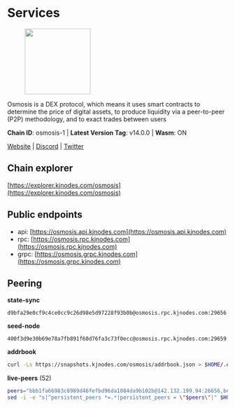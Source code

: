 # Services

<figure><img src="https://raw.githubusercontent.com/kj89/testnet_manuals/main/pingpub/logos/osmosis.png" width="150" alt=""><figcaption></figcaption></figure>

Osmosis is a DEX protocol, which means it uses smart contracts  to determine the price of digital assets, to produce liquidity  via a peer-to-peer (P2P) methodology, and to exact trades between users

**Chain ID**: osmosis-1 | **Latest Version Tag**: v14.0.0 | **Wasm**: ON

[Website](https://osmosis.zone) | [Discord](https://discord.gg/osmosis) | [Twitter](https://twitter.com/osmosiszone)


## Chain explorer
[https://explorer.kjnodes.com/osmosis](https://explorer.kjnodes.com/osmosis)

## Public endpoints

* api: [https://osmosis.api.kjnodes.com](https://osmosis.api.kjnodes.com)
* rpc: [https://osmosis.rpc.kjnodes.com](https://osmosis.rpc.kjnodes.com)
* grpc: [https://osmosis.grpc.kjnodes.com](https://osmosis.grpc.kjnodes.com)

## Peering

**state-sync**

```text
d9bfa29e0cf9c4ce0cc9c26d98e5d97228f93b0b@osmosis.rpc.kjnodes.com:29656
```

**seed-node**

```text
400f3d9e30b69e78a7fb891f60d76fa3c73f0ecc@osmosis.rpc.kjnodes.com:29659
```

**addrbook**
```bash
curl -Ls https://snapshots.kjnodes.com/osmosis/addrbook.json > $HOME/.osmosisd/config/addrbook.json
```

**live-peers** (52)
```bash
peers="bbb1fa66983c8989d46fefbd96da1084da9b102b@142.132.199.94:26656,be930386104083882c7e491d60584e15c101c1da@178.128.156.131:26656,7de231d5c75feb810a9196fa2a3e83e0576c88a9@212.95.53.152:26656,a6283307952423c1751431c220d11ed36b61ed84@143.110.237.113:26656,42f42a4b3527b927d5002d45abd37f66ecdd4861@51.178.74.75:16656,7c28e9f02c998d84a4f617c3852b7794dc2883fd@88.99.253.55:26656,20913e92e8b9ea2d80ad34edd9b52e97886cf616@54.37.30.181:26656,e0fbdbdce6ec8797412751edd00fbaf114c42fad@34.220.226.204:26656,30e9432879d5b0976b88e52120dc12338e40fc33@65.108.108.176:26656,31d2c86f7957e2db91297e54c3b0456ea06c2250@173.67.177.115:26656,c7fb97358712f447ca0689e814fe8c965a71b314@65.21.133.114:26656,d87b23a8f9134744f2370b069531fcf62e7721c9@65.109.30.119:26656,f4b811759e55f665180545ad5e1b42573f660861@135.181.181.251:26656,82e224c9640048a6513c589e904c0d903bb99f32@74.118.140.23:26656,d0d4b88110767c503baa8a618cfd7e284482f8dc@37.120.245.11:26656,27e14df66c9e4cd6b176b0dca6adfa9b6750f911@5.161.72.103:26656,d9bfa29e0cf9c4ce0cc9c26d98e5d97228f93b0b@65.109.88.38:29656,47e4075978458bfc382630b2a46aabbbbf7977b2@143.198.234.114:26656,d90150d606724bb19d533f861024174f3aa42351@213.239.213.115:26656,724cef11bbe866269b3d67f7dd5ea539cc4096bf@198.244.164.186:26656,407267ac44b20a0a4258d0bbca1c9f657bf88d08@74.118.143.19:26656,7c5459ea4bbc41aa4d86ffe8126f0651155227c8@85.195.102.127:26656,e153cc49052d67280dfdd6d660f3d98622905850@209.133.193.74:26656,b15ff06834de16016d8d905162e1365423d21a66@35.172.193.124:26656,42745690b41f6a7515c4a87d88efda2e82b55b76@78.46.94.183:26656,43785e5ffd8783393ea8094f77efcee5bdbcdce3@78.141.244.18:26656,c47e03ce1b82b136768581a028033c4e201962f6@65.108.79.45:26656,1876eb08c7e93c965a895177f82c8725f89c0f65@54.214.183.228:26656,bfb67b2ae345955d6bc0991450120669c683386e@149.56.25.66:26656,4e38d3caa1554d7f46a2654fa9997554c13f61f2@95.216.96.61:26656,b56ec345ef591b57ffc8657116f4b045ab6b35fd@188.40.98.155:26656,8500a6a0a7f1a6afc66f5d8956214bfd44ebd30c@65.109.53.142:26856,2736d870197d443e463b4ff4b7b52f1cec920030@45.63.39.14:26656,fc590afe489a1b9ca8ff3f2fb396dbc20b1997a4@204.16.244.254:26656,8e72d0b37a9dc16ea58c0da705caa6530badd6ce@138.197.68.193:26656,173751092c573b78d0dd40677dc7d7f5b546dcfd@94.130.207.9:26656,4d659b7b244a68913bfbdc6c9e7aa1a64391238e@74.118.139.59:26656,60a2c89e7253502e93517a026f44a2431cc81230@220.85.113.39:26656,77900931e443efd95c7feeb86a13968321f24d9b@194.163.161.146:24650,3197daa0ee5245b17a546be032ff0f6814e1d1db@148.251.191.239:26656,9b1bfb99d9eb04af32510ed8e3eb83c59448662f@95.214.52.220:26656,31e7a8b8cc97e85472c609f9d220fdd9536d4f4d@94.130.220.54:26656,0419c998d6aac0afdb05808ad9a935670248e209@65.108.204.56:26656,d4e6a9d74abbf4676c8fd2d58d27fc24b59056b9@143.198.22.206:26656,1c398af2208984d4e59bc41132e3eac0508abb0f@95.216.76.251:26656,b37a3c92c039de2582edd120b16afa3f462ecf3e@23.88.69.22:27166,a2024229e2eed1650ba3a3ea9db67fa318dc232e@142.132.199.3:26656,ec929701754be057fb38c824fc127e26add9c900@138.201.121.185:26666,6b1dd134b30aeaeb2f21f33bd2cd0370a2275501@138.68.6.165:26656,971c324f0889de5fd528402487168d88857a3df6@66.172.36.141:36656,e613079d9b1c1c688963215a975cc9b29722f4fb@65.108.238.103:12556,5e9051d2ae7d9be1656a5348ad0916f255b96c73@135.181.214.17:26656"
sed -i -e "s|^persistent_peers *=.*|persistent_peers = \"$peers\"|" $HOME/.osmosisd/config/config.toml
```

